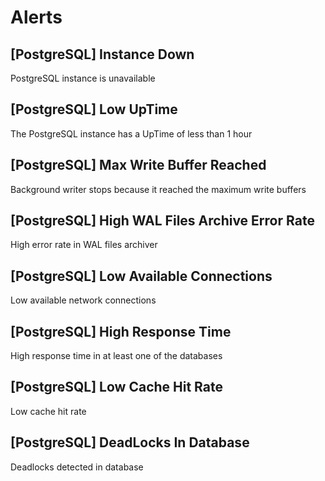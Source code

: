 # Alerts
## [PostgreSQL] Instance Down
PostgreSQL instance is unavailable
## [PostgreSQL] Low UpTime
The PostgreSQL instance has a UpTime of less than 1 hour
## [PostgreSQL] Max Write Buffer Reached
Background writer stops because it reached the maximum write buffers
## [PostgreSQL] High WAL Files Archive Error Rate
High error rate in WAL files archiver
## [PostgreSQL] Low Available Connections
Low available network connections
## [PostgreSQL] High Response Time
High response time in at least one of the databases
## [PostgreSQL] Low Cache Hit Rate
Low cache hit rate
## [PostgreSQL] DeadLocks In Database
Deadlocks detected in database